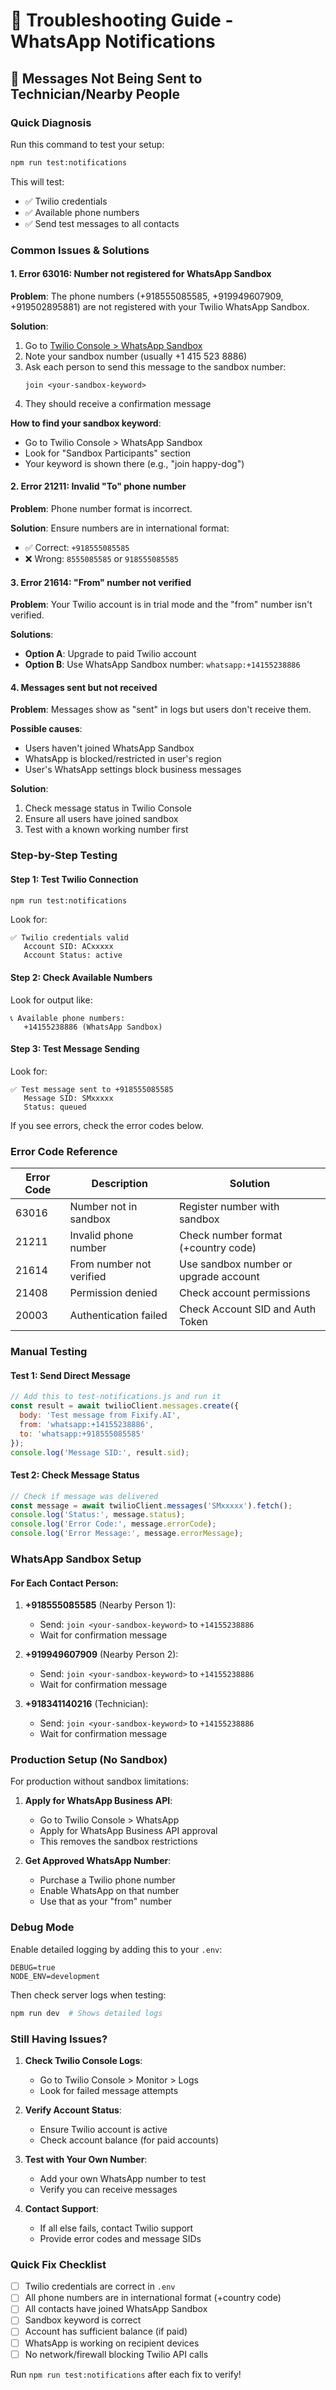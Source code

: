 # 🔧 Troubleshooting Guide - WhatsApp Notifications

## 🚨 Messages Not Being Sent to Technician/Nearby People

### Quick Diagnosis

Run this command to test your setup:
```bash
npm run test:notifications
```

This will test:
- ✅ Twilio credentials
- ✅ Available phone numbers
- ✅ Send test messages to all contacts

### Common Issues & Solutions

#### 1. **Error 63016: Number not registered for WhatsApp Sandbox**

**Problem**: The phone numbers (+918555085585, +919949607909, +919502895881) are not registered with your Twilio WhatsApp Sandbox.

**Solution**:
1. Go to [Twilio Console > WhatsApp Sandbox](https://console.twilio.com/us1/develop/sms/try-it-out/whatsapp-learn)
2. Note your sandbox number (usually +1 415 523 8886)
3. Ask each person to send this message to the sandbox number:
   ```
   join <your-sandbox-keyword>
   ```
4. They should receive a confirmation message

**How to find your sandbox keyword**:
- Go to Twilio Console > WhatsApp Sandbox
- Look for "Sandbox Participants" section
- Your keyword is shown there (e.g., "join happy-dog")

#### 2. **Error 21211: Invalid "To" phone number**

**Problem**: Phone number format is incorrect.

**Solution**: Ensure numbers are in international format:
- ✅ Correct: `+918555085585`
- ❌ Wrong: `8555085585` or `918555085585`

#### 3. **Error 21614: "From" number not verified**

**Problem**: Your Twilio account is in trial mode and the "from" number isn't verified.

**Solutions**:
- **Option A**: Upgrade to paid Twilio account
- **Option B**: Use WhatsApp Sandbox number: `whatsapp:+14155238886`

#### 4. **Messages sent but not received**

**Problem**: Messages show as "sent" in logs but users don't receive them.

**Possible causes**:
- Users haven't joined WhatsApp Sandbox
- WhatsApp is blocked/restricted in user's region
- User's WhatsApp settings block business messages

**Solution**:
1. Check message status in Twilio Console
2. Ensure all users have joined sandbox
3. Test with a known working number first

### Step-by-Step Testing

#### Step 1: Test Twilio Connection
```bash
npm run test:notifications
```

Look for:
```
✅ Twilio credentials valid
   Account SID: ACxxxxx
   Account Status: active
```

#### Step 2: Check Available Numbers
Look for output like:
```
📞 Available phone numbers:
   +14155238886 (WhatsApp Sandbox)
```

#### Step 3: Test Message Sending
Look for:
```
✅ Test message sent to +918555085585
   Message SID: SMxxxxx
   Status: queued
```

If you see errors, check the error codes below.

### Error Code Reference

| Error Code | Description | Solution |
|------------|-------------|----------|
| 63016 | Number not in sandbox | Register number with sandbox |
| 21211 | Invalid phone number | Check number format (+country code) |
| 21614 | From number not verified | Use sandbox number or upgrade account |
| 21408 | Permission denied | Check account permissions |
| 20003 | Authentication failed | Check Account SID and Auth Token |

### Manual Testing

#### Test 1: Send Direct Message
```javascript
// Add this to test-notifications.js and run it
const result = await twilioClient.messages.create({
  body: 'Test message from Fixify.AI',
  from: 'whatsapp:+14155238886',
  to: 'whatsapp:+918555085585'
});
console.log('Message SID:', result.sid);
```

#### Test 2: Check Message Status
```javascript
// Check if message was delivered
const message = await twilioClient.messages('SMxxxxx').fetch();
console.log('Status:', message.status);
console.log('Error Code:', message.errorCode);
console.log('Error Message:', message.errorMessage);
```

### WhatsApp Sandbox Setup

#### For Each Contact Person:

1. **+918555085585** (Nearby Person 1):
   - Send: `join <your-sandbox-keyword>` to `+14155238886`
   - Wait for confirmation message

2. **+919949607909** (Nearby Person 2):
   - Send: `join <your-sandbox-keyword>` to `+14155238886`
   - Wait for confirmation message

3. **+918341140216** (Technician):
   - Send: `join <your-sandbox-keyword>` to `+14155238886`
   - Wait for confirmation message

### Production Setup (No Sandbox)

For production without sandbox limitations:

1. **Apply for WhatsApp Business API**:
   - Go to Twilio Console > WhatsApp
   - Apply for WhatsApp Business API approval
   - This removes the sandbox restrictions

2. **Get Approved WhatsApp Number**:
   - Purchase a Twilio phone number
   - Enable WhatsApp on that number
   - Use that as your "from" number

### Debug Mode

Enable detailed logging by adding this to your `.env`:
```env
DEBUG=true
NODE_ENV=development
```

Then check server logs when testing:
```bash
npm run dev  # Shows detailed logs
```

### Still Having Issues?

1. **Check Twilio Console Logs**:
   - Go to Twilio Console > Monitor > Logs
   - Look for failed message attempts

2. **Verify Account Status**:
   - Ensure Twilio account is active
   - Check account balance (for paid accounts)

3. **Test with Your Own Number**:
   - Add your own WhatsApp number to test
   - Verify you can receive messages

4. **Contact Support**:
   - If all else fails, contact Twilio support
   - Provide error codes and message SIDs

### Quick Fix Checklist

- [ ] Twilio credentials are correct in `.env`
- [ ] All phone numbers are in international format (+country code)
- [ ] All contacts have joined WhatsApp Sandbox
- [ ] Sandbox keyword is correct
- [ ] Account has sufficient balance (if paid)
- [ ] WhatsApp is working on recipient devices
- [ ] No network/firewall blocking Twilio API calls

Run `npm run test:notifications` after each fix to verify!
